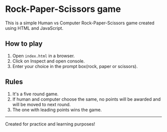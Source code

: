 # Rock-Paper-Scissors game

This is a simple Human vs Computer Rock-Paper-Scissors game created using HTML and JavaScript.

## How to play
1. Open `index.html` in a browser.
2. Click on Inspect and open console.
3. Enter your choice in the prompt box(rock, paper or scissors).

## Rules
1. It's a five round game.
2. If human and computer choose the same, no points will be awarded and will be moved to next round.
3. The one with leading points wins the game.

---

Created for practice and learning purposes!

